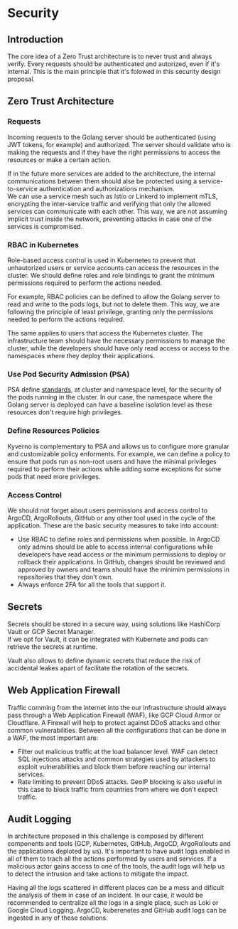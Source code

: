 # Security

## Introduction

The core idea of a Zero Trust architecture is to never trust and always verify. Every requests should be authenticated and autorized, even if it's internal. This is the main principle that it's folowed in this security design proposal.

## Zero Trust Architecture

### Requests
Incoming requests to the Golang server should be authenticated (using JWT tokens, for example) and authorized. The server should validate who is making the requests and if they have the right permissions to access the resources or make a certain action.

If in the future more services are added to the architecture, the internal communications between them should alse be protected using a service-to-service authentication and authorizations mechanism.  
We can use a service mesh such as Istio or Linkerd to implement mTLS, encrypting the inter-service traffic and verifying that only the allowed services can communicate with each other. This way, we are not assuming implicit trust inside the network, preventing attacks in case one of the services is compromised.

### RBAC in Kubernetes
Role-based access control is used in Kubernetes to prevent that unhautorized users or service accounts can access the resources in the cluster. We should define roles and role bindings to grant the minimum permissions required to perform the actions needed.

For example, RBAC policies can be defined to allow the Golang server to read and write to the pods logs, but not to delete them. This way, we are following the principle of least privilege, granting only the permissions needed to perform the actions required.

The same applies to users that access the Kubernetes cluster. The infrastructure team should have the necessary permissions to manage the cluster, while the developers should have only read access or access to the namespaces where they deploy their applications.

### Use Pod Security Admission (PSA)
PSA define [standards][psa-standards], at cluster and namespace level, for the security of the pods running in the cluster. In our case, the namespace where the Golang server is deployed can have a baseline isolation level as these resources don't require high privileges.

### Define Resources Policies
Kyverno is complementary to PSA and allows us to configure more granular and customizable policy enforments. For example, we can define a policy to ensure that pods run as non-root users and have the minimal privileges required to perform their actions while adding some exceptions for some pods that need more privileges.

### Access Control

We should not forget about users permissions and access control to ArgoCD, ArgoRollouts, GitHub or any other tool used in the cycle of the application. These are the basic security measures to take into account:

- Use RBAC to define roles and permissions when possible. In ArgoCD only admins should be able to access internal configurations while developers have read access or the minimum permissions to deploy or rollback their applications. In GitHub, changes should be reviewed and approved by owners and teams should have the minimim permissions in repositories that they don't own.
- Always enforce 2FA for all the tools that support it.


## Secrets

Secrets should be stored in a secure way, using solutions like HashiCorp Vault or GCP Secret Manager.  
If we opt for Vault, it can be integrated with Kubernete and pods can retrieve the secrets at runtime.  

Vault also allows to define dynamic secrets that reduce the risk of accidental leakes apart of facilitate the rotation of the secrets.

## Web Application Firewall

Traffic comming from the internet into the our infrastructure should always pass through a Web Application Firewall (WAF), like GCP Cloud Armor or Cloudflare. A Firewall will help to protect against DDoS attacks and other common vulnerabilities.
Between all the configurations that can be done in a WAF, the most important are:

- Filter out malicious traffic at the load balancer level. WAF can detect SQL injections attacks and common strategies used by attackers to exploit vulnerabilities and block them before reaching our internal services.
- Rate limiting to prevent DDoS attacks. GeoIP blocking is also useful in this case to block traffic from countries from where we don't expect traffic.

## Audit Logging

In architecture proposed in this challenge is composed by different components and tools (GCP, Kubernetes, GitHub, ArgoCD, ArgoRollouts and the applications deploted by us). It's important to have audit logs enabled in all of them to trach all the actions performed by users and services. If a malicious actor gains access to one of the tools, the audit logs will help us to detect the intrusion and take actions to mitigate the impact.

Having all the logs scattered in different places can be a mess and dificult the analysis of them in case of an incident. In our case, it would be recommended to centralize all the logs in a single place, such as Loki or Google Cloud Logging. ArgoCD, kuberenetes and GitHub audit logs can be ingested in any of these solutions.

[psa-standards]: https://kubernetes.io/docs/concepts/security/pod-security-standards/
